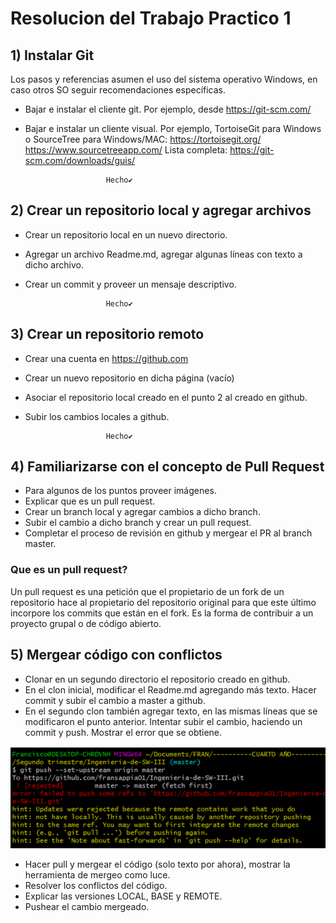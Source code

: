 # Resolucion del Trabajo Practico 1

## 1) Instalar Git
Los pasos y referencias asumen el uso del sistema operativo Windows, en caso otros SO seguir recomendaciones específicas.

* Bajar e instalar el cliente git. Por ejemplo, desde https://git-scm.com/
* Bajar e instalar un cliente visual. Por ejemplo, TortoiseGit para Windows o SourceTree para Windows/MAC: https://tortoisegit.org/ https://www.sourcetreeapp.com/ Lista completa: https://git-scm.com/downloads/guis/

                        Hecho✔️

## 2) Crear un repositorio local y agregar archivos
* Crear un repositorio local en un nuevo directorio.
* Agregar un archivo Readme.md, agregar algunas líneas con texto a dicho archivo.
* Crear un commit y proveer un mensaje descriptivo.

                        Hecho✔️

## 3) Crear un repositorio remoto
* Crear una cuenta en https://github.com
* Crear un nuevo repositorio en dicha página (vacío)
* Asociar el repositorio local creado en el punto 2 al creado en github.
* Subir los cambios locales a github.

                        Hecho✔️

## 4) Familiarizarse con el concepto de Pull Request
* Para algunos de los puntos proveer imágenes.
* Explicar que es un pull request.
* Crear un branch local y agregar cambios a dicho branch.
* Subir el cambio a dicho branch y crear un pull request.
* Completar el proceso de revisión en github y mergear el PR al branch master.
### Que es un pull request? 
Un pull request es una petición que el propietario de un fork de un repositorio hace al propietario del repositorio original para que este último incorpore los commits que están en el fork. Es la forma de contribuir a un proyecto grupal o de código abierto.

## 5) Mergear código con conflictos
* Clonar en un segundo directorio el repositorio creado en github.
* En el clon inicial, modificar el Readme.md agregando más texto.
Hacer commit y subir el cambio a master a github.
* En el segundo clon también agregar texto, en las mismas líneas que se modificaron el punto anterior. Intentar subir el cambio, haciendo un commit y push. Mostrar el error que se obtiene.


![5.4](/TP1/img/5.4.png)


* Hacer pull y mergear el código (solo texto por ahora), mostrar la herramienta de mergeo como luce.
* Resolver los conflictos del código.
* Explicar las versiones LOCAL, BASE y REMOTE.
* Pushear el cambio mergeado.